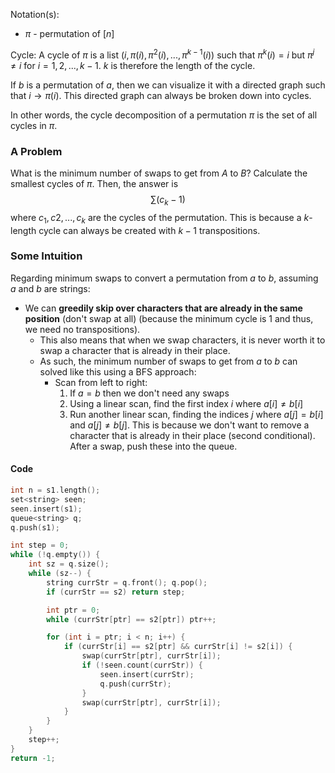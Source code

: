 Notation(s):
- $\pi$ - permutation of $[n]$ 

Cycle: A cycle of $\pi$ is a list $(i, \pi(i), \pi^2(i),...,\pi^{k-1}(i))$ such that $\pi^k(i)=i$  but $\pi^j \neq i$ for $i=1,2,...,k-1$. $k$ is therefore the length of the cycle.

If $b$ is a permutation of $a$, then we can visualize it with a directed graph such that $i \rightarrow \pi(i)$. This directed graph can always be broken down into cycles.

In other words, the cycle decomposition of a permutation $\pi$ is the set of all cycles in $\pi$. 

### A Problem
What is the minimum number of swaps to get from $A$ to $B$?
Calculate the smallest cycles of $\pi$. Then, the answer is
$$\sum(c_k-1)$$
where $c_1,c2,...,c_k$ are the cycles of the permutation. This is because a $k$-length cycle can always be created with $k-1$ transpositions. 

### Some Intuition
Regarding minimum swaps to convert a permutation from $a$ to $b$, assuming $a$ and $b$ are strings:
* We can **greedily skip over characters that are already in the same position** (don't swap at all) (because the minimum cycle is 1 and thus, we need no transpositions).
	* This also means that when we swap characters, it is never worth it to swap a character that is already in their place. 
	* As such, the minimum number of swaps to get from $a$ to $b$ can solved like this using a BFS approach:
		* Scan from left to right:
			1. If $a = b$ then we don't need any swaps
			2. Using a linear scan, find the first index $i$ where $a[i] \neq b[i]$ 
			3. Run another linear scan, finding the indices $j$ where $a[j] = b[i]$ and $a[j] \neq b[j]$. This is because we don't want to remove a character that is already in their place (second conditional). After a swap, push these into the queue.

#### Code
```cpp
int n = s1.length();
set<string> seen;
seen.insert(s1);
queue<string> q;
q.push(s1);

int step = 0;
while (!q.empty()) {
	int sz = q.size();
	while (sz--) {
		string currStr = q.front(); q.pop();
		if (currStr == s2) return step;

		int ptr = 0;
		while (currStr[ptr] == s2[ptr]) ptr++;

		for (int i = ptr; i < n; i++) {
			if (currStr[i] == s2[ptr] && currStr[i] != s2[i]) {
				swap(currStr[ptr], currStr[i]);
				if (!seen.count(currStr)) {
					seen.insert(currStr);
					q.push(currStr);
				}
				swap(currStr[ptr], currStr[i]);
			}
		}
	}
	step++;
}
return -1;
```
